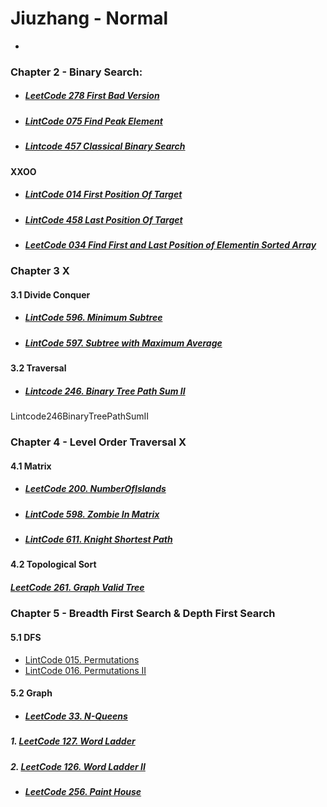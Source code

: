 # Jiuzhang - Normal

+ [](../../../../../../../../../)

### Chapter 2 - Binary Search:

+ ##### [LeetCode 278 First Bad Version](/src/leetcode/p251to300/LeetCode278FirstBadVersion.java)

+ ##### [LintCode 075 Find Peak Element](../../../../../../../../../karakoram/kb/kb0050/src/main/java/com/anonymouscorgi/karakoram/kb0050/LintCode075FindPeakElement.java)

+ ##### [Lintcode 457 Classical Binary Search](../../../../../../../../../karakoram/kb/kb0450/src/main/java/com/anonymouscorgi/karakoram/kb0450/LintCode457ClassicalBinarySearch.java)

#### XXOO

+ ##### [LintCode 014 First Position Of Target](../../../../../../../../../karakoram/kb/kb0000/src/main/java/com/anonymouscorgi/karakoram/kb0000/LintCode014FirstPositionOfTarget.java)

+ ##### [LintCode 458 Last Position Of Target](../../../../../../../../../karakoram/kb/kb0450/src/main/java/com/anonymouscorgi/karakoram/kb0450/LintCode458LastPositionOfTarget.java)

+ ##### [LeetCode 034 Find First and Last Position of Elementin Sorted Array](../../../../../../../../../karakoram/kb/kb0000/src/main/java/com/anonymouscorgi/karakoram/kb0000/LeetCode034FindFirstandLastPositionofElementinSortedArray.java)

### Chapter 3 X

#### 3.1 Divide Conquer

+ ##### [LintCode 596. Minimum Subtree](../../../../../../../../../karakoram/kb/kb0500/src/main/java/com/anonymouscorgi/karakoram/kb0500/LintCode596MinimumSubtree.java)

+ ##### [LintCode 597. Subtree with Maximum Average](../../../../../../../../../karakoram/kb/kb0500/src/main/java/com/anonymouscorgi/karakoram/kb0500/LintCode597SubtreewithMaximumAverage.java)

#### 3.2 Traversal

+ ##### [Lintcode 246. Binary Tree Path Sum II](../../../../../../../../../karakoram/kb/kb0200/src/main/java/com/anonymouscorgi/karakoram/kb0200/Lintcode246BinaryTreePathSumII.java)

Lintcode246BinaryTreePathSumII

### Chapter 4 - Level Order Traversal X

#### 4.1 Matrix

+ ##### [LeetCode 200. NumberOfIslands](../../../../../../../../../karakoram/kb/kb0200/src/main/java/com/anonymouscorgi/karakoram/kb0200/LeetCode200NumberOfIslands.java)

+ ##### [LintCode 598. Zombie In Matrix](../../../../../../../../../karakoram/kb/kb0500/src/main/java/com/anonymouscorgi/karakoram/kb0500/LintCode598ZombieInMatrix.java)

+ ##### [LintCode 611. Knight Shortest Path](../../../../../../../../../karakoram/kb/kb0600/src/main/java/com/anonymouscorgi/karakoram/kb0600/LintCode611KnightShortestPath.java)

#### 4.2 Topological Sort

#####  [LeetCode 261. Graph Valid Tree](/src/leetcode/p251to300/LeetCode261GraphValidTree.java)

### Chapter 5 - Breadth First Search & Depth First Search

#### 5.1 DFS

+ [LintCode 015. Permutations](../../../../../../../../../karakoram/kb/kb0000/src/main/java/com/anonymouscorgi/karakoram/kb0000/LintCode015Permutations.java)
+ [LintCode 016. Permutations II](../../../../../../../../../karakoram/kb/kb0000/src/main/java/com/anonymouscorgi/karakoram/kb0000/LintCode016PermutationsII.java)

#### 5.2 Graph

+ ##### [LeetCode 33. N-Queens](../../../../../../../../../karakoram/kb/kb0000/src/main/java/com/anonymouscorgi/karakoram/kb0000/LintCode33NQueens.java)

##### 1. [LeetCode 127. Word Ladder](/src/leetcode/p101to150/LeetCode127WordLadder.java)

##### 2. [LeetCode 126. Word Ladder II](/src/leetcode/p101to150/LeetCode126WordLadderII.java)

+ ##### [LeetCode 256. Paint House](../../../../../../../../../karakoram/kb/kb0250/src/main/java/com/anonymouscorgi/karakoram/kb0250/LeetCode256PaintHouse.java)
